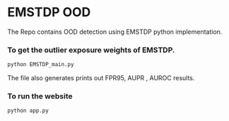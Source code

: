 # EMSTDP OOD
The Repo contains OOD detection using EMSTDP python implementation.
### To get the outlier exposure weights of EMSTDP.
```bash
python EMSTDP_main.py
```
The file also generates  prints out FPR95, AUPR , AUROC results. 
### To run the website 
```bash
python app.py
```

